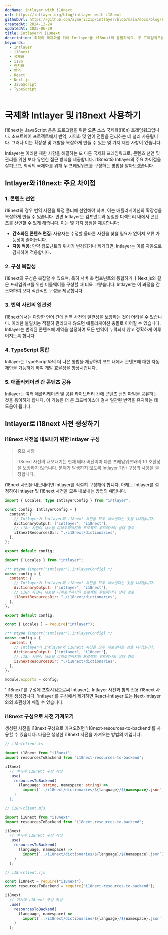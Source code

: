```yaml
---
docName: intlayer_with_i18next
url: https://intlayer.org/blog/intlayer-with-i18next
githubUrl: https://github.com/aymericzip/intlayer/blob/main/docs/blog/ko/intlayer_with_i18next.md
createdAt: 2024-12-24
updatedAt: 2025-06-29
title: Intlayer와 i18next
description: 최적의 국제화를 위해 Intlayer를 i18next와 통합하세요. 두 프레임워크를 비교하고 함께 구성하는 방법을 알아보세요.
keywords:
  - Intlayer
  - i18next
  - 국제화
  - i18n
  - 현지화
  - 번역
  - React
  - Next.js
  - JavaScript
  - TypeScript
---
```


# 국제화 Intlayer 및 i18next 사용하기

i18next는 JavaScript 응용 프로그램을 위한 오픈 소스 국제화(i18n) 프레임워크입니다. 소프트웨어 프로젝트에서 번역, 지역화 및 언어 전환을 관리하는 데 널리 사용됩니다. 그러나 이는 확장성 및 개발을 복잡하게 만들 수 있는 몇 가지 제한 사항이 있습니다.

Intlayer는 이러한 제한 사항을 해결하는 또 다른 국제화 프레임워크로, 콘텐츠 선언 및 관리를 위한 보다 유연한 접근 방식을 제공합니다. i18next와 Intlayer의 주요 차이점을 살펴보고, 최적의 국제화를 위해 두 프레임워크를 구성하는 방법을 알아보겠습니다.

## Intlayer와 i18next: 주요 차이점

### 1. 콘텐츠 선언

i18next의 경우 번역 사전을 특정 폴더에 선언해야 하며, 이는 애플리케이션의 확장성을 복잡하게 만들 수 있습니다. 반면 Intlayer는 컴포넌트와 동일한 디렉토리 내에서 콘텐츠를 선언할 수 있게 해줍니다. 이는 몇 가지 장점을 제공합니다:

- **간소화된 콘텐츠 편집**: 사용자는 수정할 올바른 사전을 찾을 필요가 없어져 오류 가능성이 줄어듭니다.
- **자동 적응**: 만약 컴포넌트의 위치가 변경되거나 제거되면, Intlayer는 이를 자동으로 감지하여 적응합니다.

### 2. 구성 복잡성

i18next의 구성은 복잡할 수 있으며, 특히 서버 측 컴포넌트와 통합하거나 Next.js와 같은 프레임워크를 위한 미들웨어를 구성할 때 더욱 그렇습니다. Intlayer는 이 과정을 간소화하여 보다 직관적인 구성을 제공합니다.

### 3. 번역 사전의 일관성

i18next에서는 다양한 언어 간에 번역 사전의 일관성을 보장하는 것이 어려울 수 있습니다. 이러한 불일치는 적절히 관리되지 않으면 애플리케이션 충돌로 이어질 수 있습니다. Intlayer는 번역된 콘텐츠에 제약을 설정하여 모든 번역이 누락되지 않고 정확하게 이루어지도록 합니다.

### 4. TypeScript 통합

Intlayer는 TypeScript와의 더 나은 통합을 제공하여 코드 내에서 콘텐츠에 대한 자동 제안을 가능하게 하여 개발 효율성을 향상시킵니다.

### 5. 애플리케이션 간 콘텐츠 공유

Intlayer는 여러 애플리케이션 및 공유 라이브러리 간에 콘텐츠 선언 파일을 공유하는 것을 용이하게 합니다. 이 기능은 더 큰 코드베이스에 걸쳐 일관된 번역을 유지하는 데 도움이 됩니다.

## Intlayer로 i18next 사전 생성하기

### i18next 사전을 내보내기 위한 Intlayer 구성

> 중요 사항

> i18next 사전의 내보내기는 현재 베타 버전이며 다른 프레임워크와의 1:1 호환성을 보장하지 않습니다. 문제가 발생하지 않도록 Intlayer 기반 구성의 사용을 권장합니다.

i18next 사전을 내보내려면 Intlayer를 적절히 구성해야 합니다. 아래는 Intlayer를 설정하여 Intlayer 및 i18next 사전을 모두 내보내는 방법의 예입니다.

```typescript fileName="intlayer.config.ts" codeFormat="typescript"
import { Locales, type IntlayerConfig } from "intlayer";

const config: IntlayerConfig = {
  content: {
    // Intlayer가 Intlayer와 i18next 사전을 모두 내보낸다는 것을 나타냅니다.
    dictionaryOutput: ["intlayer", "i18next"],
    // i18n 사전이 내보낼 디렉토리까지의 프로젝트 루트에서의 상대 경로
    i18nextResourcesDir: "./i18next/dictionaries",
  },
};

export default config;
```

```javascript fileName="intlayer.config.mjs" codeFormat="esm"
import { Locales } from "intlayer";

/** @type {import('intlayer').IntlayerConfig} */
const config = {
  content: {
    // Intlayer가 Intlayer와 i18next 사전을 모두 내보낸다는 것을 나타냅니다.
    dictionaryOutput: ["intlayer", "i18next"],
    // i18n 사전이 내보낼 디렉토리까지의 프로젝트 루트에서의 상대 경로
    i18nextResourcesDir: "./i18next/dictionaries",
  },
};

export default config;
```

```javascript fileName="intlayer.config.cjs" codeFormat="commonjs"
const { Locales } = require("intlayer");

/** @type {import('intlayer').IntlayerConfig} */
const config = {
  content: {
    // Intlayer가 Intlayer와 i18next 사전을 모두 내보낸다는 것을 나타냅니다.
    dictionaryOutput: ["intlayer", "i18next"],
    // i18n 사전이 내보낼 디렉토리까지의 프로젝트 루트에서의 상대 경로
    i18nextResourcesDir: "./i18next/dictionaries",
  },
};

module.exports = config;
```

' i18next'를 구성에 포함시킴으로써 Intlayer는 Intlayer 사전과 함께 전용 i18next 사전을 생성합니다. 'intlayer'를 구성에서 제거하면 React-Intlayer 또는 Next-Intlayer와의 호환성이 깨질 수 있습니다.

### i18next 구성으로 사전 가져오기

생성된 사전을 i18next 구성으로 가져오려면 'i18next-resources-to-backend'를 사용할 수 있습니다. 다음은 생성한 i18next 사전을 가져오는 방법의 예입니다.

```typescript fileName="i18n/client.ts" codeFormat="typescript"
// i18n/client.ts

import i18next from "i18next";
import resourcesToBackend from "i18next-resources-to-backend";

i18next
  // 여기에 i18next 구성 작성
  .use(
    resourcesToBackend(
      (language: string, namespace: string) =>
        import(`../i18next/dictionaries/${language}/${namespace}.json`)
    )
  );
```

```javascript fileName="i18n/client.mjs" codeFormat="esm"
// i18n/client.mjs

import i18next from "i18next";
import resourcesToBackend from "i18next-resources-to-backend";

i18next
  // 여기에 i18next 구성 작성
  .use(
    resourcesToBackend(
      (language, namespace) =>
        import(`../i18next/dictionaries/${language}/${namespace}.json`)
    )
  );
```

```javascript fileName="i18n/client.cjs" codeFormat="commonjs"
// i18n/client.cjs

const i18next = require("i18next");
const resourcesToBackend = require("i18next-resources-to-backend");

i18next
  // 여기에 i18next 구성 작성
  .use(
    resourcesToBackend(
      (language, namespace) =>
        import(`../i18next/dictionaries/${language}/${namespace}.json`)
    )
  );
```
